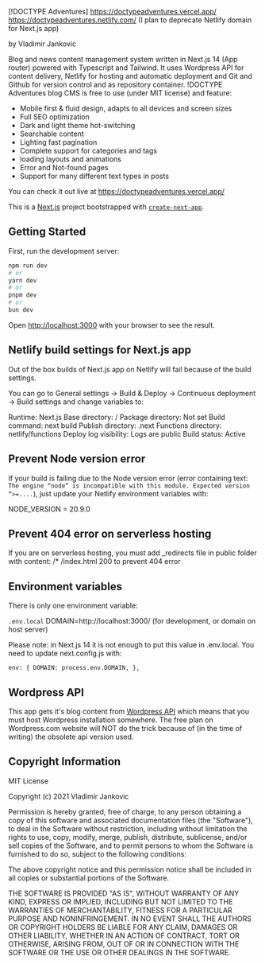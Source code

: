 [!DOCTYPE Adventures]
https://doctypeadventures.vercel.app/
https://doctypeadventures.netlify.com/ (I plan to deprecate Netlify domain for Next.js app)

by Vladimir Jankovic

Blog and news content management system written in Next.js 14 (App router) powered with Typescript and Tailwind. It uses Wordpress API for content delivery, Netlify for hosting and automatic deployment and Git and Github for version control and as repository container. !DOCTYPE Adventures blog CMS is free to use (under MIT license) and feature:

- Mobile first & fluid design, adapts to all devices and screen sizes
- Full SEO optimization
- Dark and light theme hot-switching
- Searchable content
- Lighting fast pagination
- Complete support for categories and tags
- loading layouts and animations
- Error and Not-found pages
- Support for many different text types in posts

You can check it out live at https://doctypeadventures.vercel.app/

This is a [Next.js](https://nextjs.org/) project bootstrapped with [`create-next-app`](https://github.com/vercel/next.js/tree/canary/packages/create-next-app).

## Getting Started

First, run the development server:

```bash
npm run dev
# or
yarn dev
# or
pnpm dev
# or
bun dev
```

Open [http://localhost:3000](http://localhost:3000) with your browser to see the result.

## Netlify build settings for Next.js app

Out of the box builds of Next.js app on Netlify will fail because of the build settings.

You can go to General settings -> Build & Deploy -> Continuous deployment -> Build settings and change variables to:

Runtime: Next.js
Base directory: /
Package directory: Not set
Build command: next build
Publish directory: .next
Functions directory: netlify/functions
Deploy log visibility: Logs are public
Build status: Active

## Prevent Node version error

If your build is failing due to the Node version error (error containing text: `The engine “node” is incompatible with this module. Expected version “>=....`), just update your Netlify environment variables with:

NODE_VERSION = 20.9.0

## Prevent 404 error on serverless hosting

If you are on serverless hosting, you must add \_redirects file in public folder with content:
/\* /index.html 200
to prevent 404 error

## Environment variables

There is only one environment variable:

`.env.local`
DOMAIN=http://localhost:3000/ (for development, or domain on host server)

Please note: in Next.js 14 it is not enough to put this value in .env.local. You need to update next.config.js with:

`env: {
    DOMAIN: process.env.DOMAIN,
},`

## Wordpress API

This app gets it's blog content from [Wordpress API](https://developer.wordpress.org/rest-api/) which means that you must host Wordpress installation somewhere. The free plan on Wordpress.com website will NOT do the trick because of (in the time of writing) the obsolete api version used.

## Copyright Information

MIT License

Copyright (c) 2021 Vladimir Jankovic

Permission is hereby granted, free of charge, to any person obtaining a copy
of this software and associated documentation files (the "Software"), to deal
in the Software without restriction, including without limitation the rights
to use, copy, modify, merge, publish, distribute, sublicense, and/or sell
copies of the Software, and to permit persons to whom the Software is
furnished to do so, subject to the following conditions:

The above copyright notice and this permission notice shall be included in all
copies or substantial portions of the Software.

THE SOFTWARE IS PROVIDED "AS IS", WITHOUT WARRANTY OF ANY KIND, EXPRESS OR
IMPLIED, INCLUDING BUT NOT LIMITED TO THE WARRANTIES OF MERCHANTABILITY,
FITNESS FOR A PARTICULAR PURPOSE AND NONINFRINGEMENT. IN NO EVENT SHALL THE
AUTHORS OR COPYRIGHT HOLDERS BE LIABLE FOR ANY CLAIM, DAMAGES OR OTHER
LIABILITY, WHETHER IN AN ACTION OF CONTRACT, TORT OR OTHERWISE, ARISING FROM,
OUT OF OR IN CONNECTION WITH THE SOFTWARE OR THE USE OR OTHER DEALINGS IN THE
SOFTWARE.
